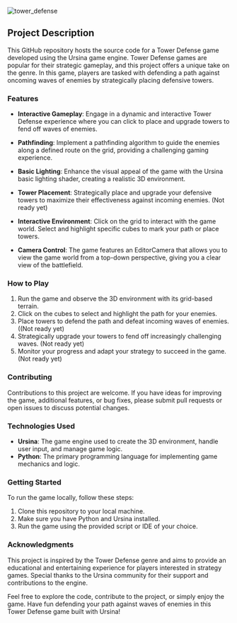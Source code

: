 ![tower_defense](https://github.com/erhan3861/Ursina-Tower-Defense-Game/assets/71086723/7c2c5ef5-7e8b-4d30-802e-882df33b70aa)

## Project Description

This GitHub repository hosts the source code for a Tower Defense game developed using the Ursina game engine. Tower Defense games are popular for their strategic gameplay, and this project offers a unique take on the genre. In this game, players are tasked with defending a path against oncoming waves of enemies by strategically placing defensive towers.

### Features

- **Interactive Gameplay**: Engage in a dynamic and interactive Tower Defense experience where you can click to place and upgrade towers to fend off waves of enemies.

- **Pathfinding**: Implement a pathfinding algorithm to guide the enemies along a defined route on the grid, providing a challenging gaming experience.

- **Basic Lighting**: Enhance the visual appeal of the game with the Ursina basic lighting shader, creating a realistic 3D environment.

- **Tower Placement**: Strategically place and upgrade your defensive towers to maximize their effectiveness against incoming enemies. (Not ready yet)

- **Interactive Environment**: Click on the grid to interact with the game world. Select and highlight specific cubes to mark your path or place towers.

- **Camera Control**: The game features an EditorCamera that allows you to view the game world from a top-down perspective, giving you a clear view of the battlefield.
### How to Play

1. Run the game and observe the 3D environment with its grid-based terrain.
2. Click on the cubes to select and highlight the path for your enemies.
3. Place towers to defend the path and defeat incoming waves of enemies. ((Not ready yet)
4. Strategically upgrade your towers to fend off increasingly challenging waves. (Not ready yet)
5. Monitor your progress and adapt your strategy to succeed in the game. (Not ready yet)

### Contributing

Contributions to this project are welcome. If you have ideas for improving the game, additional features, or bug fixes, please submit pull requests or open issues to discuss potential changes.

### Technologies Used

- **Ursina**: The game engine used to create the 3D environment, handle user input, and manage game logic.
- **Python**: The primary programming language for implementing game mechanics and logic.

### Getting Started

To run the game locally, follow these steps:

1. Clone this repository to your local machine.
2. Make sure you have Python and Ursina installed.
3. Run the game using the provided script or IDE of your choice.

### Acknowledgments

This project is inspired by the Tower Defense genre and aims to provide an educational and entertaining experience for players interested in strategy games. Special thanks to the Ursina community for their support and contributions to the engine.

Feel free to explore the code, contribute to the project, or simply enjoy the game. Have fun defending your path against waves of enemies in this Tower Defense game built with Ursina!
